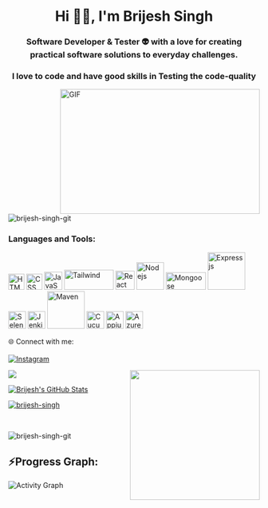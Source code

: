 <h1 align="center">Hi 👋🏻, I'm Brijesh Singh </h1>
<h3 align="center">Software Developer & Tester 👽 with a love for creating practical software solutions to everyday challenges.</h3>
<h3 align="center">I love to code and have good skills in Testing the code-quality </h3>

<img align="right" height="250" width="400" alt="GIF" src="https://miro.medium.com/max/1360/1*IRGHmiGsa16stedQvIaZfw.gif" />
<p align="left"> <img src="https://komarev.com/ghpvc/?username=brijesh-singh-git&label=Profile%20views&color=0e75b6&style=flat" alt="brijesh-singh-git" /> </p>

<!-- <h3 align="left">Connect with me:</h3>
<p align="left">
<a href="www.linkedin.com/in/brijesh-singh-atinfosys/" target="blank"><img align="center" src= "https://cdn.svgporn.com/logos/linkedin.svg" alt="https://www.linkedin.com/in/brijesh-singh-atinfosys/" height="30" width="40" /></a>
</p> -->

<h3 align="left">Languages and Tools:</h3>
<p >
    <img src="https://cdn.svgporn.com/logos/html-5.svg" title="HTML" width="32" /> <img src="https://cdn.svgporn.com/logos/css-3.svg" title="CSS" width="32" />  
    <img src="https://cdn.svgporn.com/logos/javascript.svg" title="JavaScript" width="36" /> <img src="https://cdn.svgporn.com/logos/tailwindcss.svg" title="Tailwind" width="99" height="40"> <img src="https://cdn.svgporn.com/logos/react.svg" title="React" width="38" />
    <img src="https://cdn.svgporn.com/logos/nodejs.svg" title="Nodejs" width="55" /> <img src="https://cdn.svgporn.com/logos/mongodb.svg" title="Mongoose" width="80" height="35" />
    <img src="https://cdn.svgporn.com/logos/express.svg" title="Expressjs" width="75" /> <img src="https://cdn.svgporn.com/logos/selenium.svg" title="Selenium" width="35" /> <img src="https://cdn.svgporn.com/logos/jenkins.svg" title="Jenkins" width="35" /> <img src="https://cdn.svgporn.com/logos/maven.svg" title="Maven" width="75" /> <img src="https://cdn.svgporn.com/logos/cucumber.svg" title="Cucumber" width="35" /> <img src="https://cdn.svgporn.com/logos/appium.svg" title="Appium" width="35" /> <img src="https://www.vectorlogo.zone/logos/microsoft_azure/microsoft_azure-icon.svg" title="Azure" width="35" />
</p>


🌐 Connect with me:<br><br>
[![Instagram](https://img.shields.io/badge/Instagram-%23E4405F.svg?logo=Instagram&logoColor=white)](https://www.instagram.com/singh._.brijesh/?igshid=ZDdkNTZiNTM%3D) 
 

<img align='right' src="https://media.giphy.com/media/M9gbBd9nbDrOTu1Mqx/giphy.gif" width="260">


![](https://github-readme-stats.vercel.app/api/top-langs/?username=brijesh-singh-git&theme=light&hide_border=false&include_all_commits=true&count_private=true&layout=compact)



[![Brijesh's GitHub Stats](https://github-readme-stats.vercel.app/api?username=brijesh-singh-git&show_icons=true)](https://github.com/brijesh-singh-git)

<p align="left"> <a href="https://github.com/ryo-ma/github-profile-trophy"><img src="https://github-profile-trophy.vercel.app/?username=brijesh-singh-git" alt="brijesh-singh" /></a> </p> 
<br>
<!-- <p>&nbsp;<img align="center" src="https://github-readme-stats.vercel.app/api?username=brijesh-singh-git&show_icons=true&locale=en" alt="brijesh-singh-git" /></p> -->


<p><img align="center" src="https://github-readme-streak-stats.herokuapp.com/?user=brijesh-singh-git&" alt="brijesh-singh-git" /></p> 

<h2 align="left">⚡Progress Graph:</h2>
  <a><img alt="Activity Graph" src="https://github-readme-activity-graph.cyclic.app/graph?username=brijesh-singh-git&theme=react-light&hide_border=true" /></a>


<br/>



